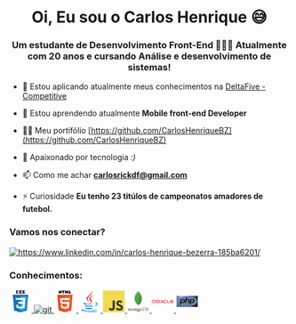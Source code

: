 <h1 align="center">Oi, Eu sou o Carlos Henrique 😅</h1>
<h3 align="center">Um estudante de Desenvolvimento Front-End 👨🏽‍💻 Atualmente com 20 anos e cursando Análise e desenvolvimento de sistemas!</h3>

- 🔭 Estou aplicando atualmente meus conhecimentos na [DeltaFive - Competitive](http://deltafive.rf.gd/?i=1#)

- 🌱 Estou aprendendo atualmente **Mobile front-end Developer**

- 👨‍💻 Meu portifólio [https://github.com/CarlosHenriqueBZ](https://github.com/CarlosHenriqueBZ)

- 💬 Apaixonado por tecnologia *:)*

- 📫 Como me achar **carlosrickdf@gmail.com**

- ⚡ Curiosidade **Eu tenho 23 titúlos de campeonatos amadores de futebol.**

<h3 align="left">Vamos nos conectar?</h3>
<p align="left">
<a href="https://www.linkedin.com/in/carlos-henrique-bezerra-185ba6201/" target="blank"><img align="center" src="http://www.userlogos.org/files/logos/siipikarja/linkedin.png"  alt="https://www.linkedin.com/in/carlos-henrique-bezerra-185ba6201/" height="80" width="120" /></a>
</p>

<h3 align="left">Conhecimentos:</h3>
<p align="left"> <a href="https://www.w3schools.com/css/" target="_blank"> <img src="https://raw.githubusercontent.com/devicons/devicon/master/icons/css3/css3-original-wordmark.svg" alt="css3" width="40" height="40"/> </a> <a href="https://git-scm.com/" target="_blank"> <img src="https://www.vectorlogo.zone/logos/git-scm/git-scm-icon.svg" alt="git" width="40" height="40"/> </a> <a href="https://www.w3.org/html/" target="_blank"> <img src="https://raw.githubusercontent.com/devicons/devicon/master/icons/html5/html5-original-wordmark.svg" alt="html5" width="40" height="40"/> </a> <a href="https://www.java.com" target="_blank"> <img src="https://raw.githubusercontent.com/devicons/devicon/master/icons/java/java-original.svg" alt="java" width="40" height="40"/> </a> <a href="https://developer.mozilla.org/en-US/docs/Web/JavaScript" target="_blank"> <img src="https://raw.githubusercontent.com/devicons/devicon/master/icons/javascript/javascript-original.svg" alt="javascript" width="40" height="40"/> </a> <a href="https://www.mongodb.com/" target="_blank"> <img src="https://raw.githubusercontent.com/devicons/devicon/master/icons/mongodb/mongodb-original-wordmark.svg" alt="mongodb" width="40" height="40"/> </a> <a href="https://www.oracle.com/" target="_blank"> <img src="https://raw.githubusercontent.com/devicons/devicon/master/icons/oracle/oracle-original.svg" alt="oracle" width="40" height="40"/> </a> <a href="https://www.php.net" target="_blank"> <img src="https://raw.githubusercontent.com/devicons/devicon/master/icons/php/php-original.svg" alt="php" width="40" height="40"/> </a> </p>
